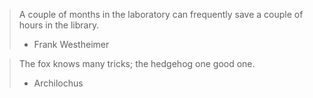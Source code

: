 >A couple of months in the laboratory can frequently save a couple of hours in the library.
>- Frank Westheimer

>The fox knows many tricks; the hedgehog one good one.
>- Archilochus